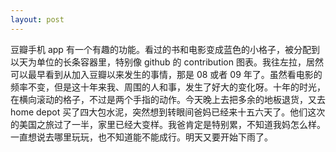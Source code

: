```yaml
---
layout: post
---
```


豆瓣手机 app 有一个有趣的功能。看过的书和电影变成蓝色的小格子，被分配到以天为单位的长条容器里，特别像 github 的 contribution 图表。我往左拉，居然可以最早看到从加入豆瓣以来发生的事情，那是 08 或者 09 年了。虽然看电影的频率不变，但是这十年来我、周围的人和事，发生了好大的变化呀。十年的时光，在横向滚动的格子，不过是两个手指的动作。今天晚上去把多余的地板退货，又去 home depot 买了四大包水泥，突然想到转眼间爸妈已经来十五六天了。他们这次的美国之旅过了一半，家里已经大变样。我爸肯定是特别累，不知道我妈怎么样。一直想说去哪里玩玩，也不知道能不能成行。明天又要开始下雨了。

